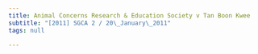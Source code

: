 ```yaml
---
title: Animal Concerns Research & Education Society v Tan Boon Kwee
subtitle: "[2011] SGCA 2 / 20\_January\_2011"
tags: null

---
```


